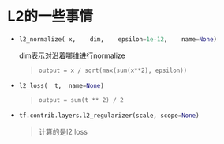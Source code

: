 # L2的一些事情

* ```python
  l2_normalize( x,    dim,    epsilon=1e-12,    name=None)
  ```

  dim表示对沿着哪维进行normalize

  > ```
  > output = x / sqrt(max(sum(x**2), epsilon))
  > ```

* ```python
  l2_loss(  t,  name=None)
  ```

  > ```
  > output = sum(t ** 2) / 2
  > ```

* ```python
  tf.contrib.layers.l2_regularizer(scale, scope=None)
  ```

  > 计算的是l2 loss

